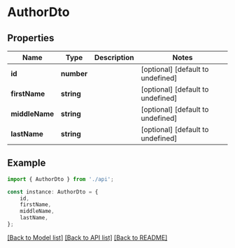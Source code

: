 # AuthorDto


## Properties

Name | Type | Description | Notes
------------ | ------------- | ------------- | -------------
**id** | **number** |  | [optional] [default to undefined]
**firstName** | **string** |  | [optional] [default to undefined]
**middleName** | **string** |  | [optional] [default to undefined]
**lastName** | **string** |  | [optional] [default to undefined]

## Example

```typescript
import { AuthorDto } from './api';

const instance: AuthorDto = {
    id,
    firstName,
    middleName,
    lastName,
};
```

[[Back to Model list]](../README.md#documentation-for-models) [[Back to API list]](../README.md#documentation-for-api-endpoints) [[Back to README]](../README.md)
